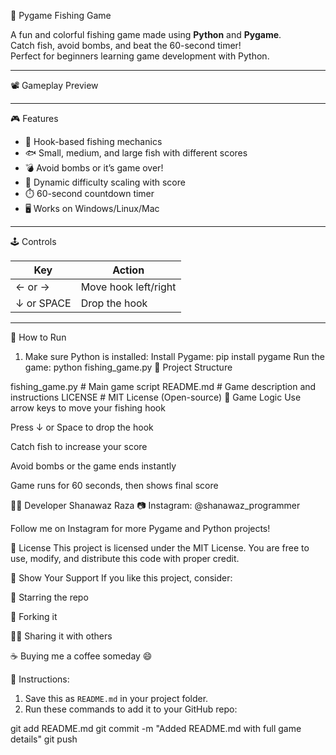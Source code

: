 🎣 Pygame Fishing Game

A fun and colorful fishing game made using **Python** and **Pygame**.  
Catch fish, avoid bombs, and beat the 60-second timer!  
Perfect for beginners learning game development with Python.

---

 📽️ Gameplay Preview



---

🎮 Features

- 🎣 Hook-based fishing mechanics
- 🐟 Small, medium, and large fish with different scores
- 💣 Avoid bombs or it’s game over!
- 🧠 Dynamic difficulty scaling with score
- ⏱️ 60-second countdown timer
- 🖥️ Works on Windows/Linux/Mac

---

🕹️ Controls

| Key        | Action               |
|------------|----------------------|
| ← or →     | Move hook left/right |
| ↓ or SPACE | Drop the hook        |

---

🚀 How to Run

1. Make sure Python is installed:
Install Pygame:
pip install pygame
Run the game:
python fishing_game.py
📂 Project Structure

fishing_game.py     # Main game script
README.md           # Game description and instructions
LICENSE             # MIT License (Open-source)
🤖 Game Logic
Use arrow keys to move your fishing hook

Press ↓ or Space to drop the hook

Catch fish to increase your score

Avoid bombs or the game ends instantly

Game runs for 60 seconds, then shows final score

🧑‍💻 Developer
Shanawaz Raza
📷 Instagram: @shanawaz_programmer

Follow me on Instagram for more Pygame and Python projects!

📜 License
This project is licensed under the MIT License.
You are free to use, modify, and distribute this code with proper credit.

🌟 Show Your Support
If you like this project, consider:

🌟 Starring the repo

🍴 Forking it

🧑‍💻 Sharing it with others

☕ Buying me a coffee someday 😄


📌 Instructions:

1. Save this as `README.md` in your project folder.
2. Run these commands to add it to your GitHub repo:

git add README.md
git commit -m "Added README.md with full game details"
git push
